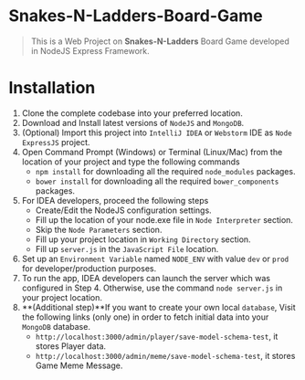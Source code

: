 Snakes-N-Ladders-Board-Game
============================

> This is a Web Project on **Snakes-N-Ladders** Board Game developed in NodeJS Express Framework.

Installation
===========================
1. Clone the complete codebase into your preferred location.
2. Download and Install latest versions of `NodeJS` and `MongoDB`.
3. (Optional) Import this project into `IntelliJ IDEA` or `Webstorm` IDE as `Node ExpressJS` project.
4. Open Command Prompt (Windows) or Terminal (Linux/Mac) from the location of your project and type the following commands
	- `npm install` for downloading all the required `node_modules` packages.
	- `bower install` for downloading all the required `bower_components` packages.
5. For IDEA developers, proceed the following steps
	- Create/Edit the NodeJS configuration settings.
	- Fill up the location of your node.exe file in `Node Interpreter` section.
	- Skip the `Node Parameters` section.
	- Fill up your project location in `Working Directory` section.
	- Fill up `server.js` in the `JavaScript File` location.
6. Set up an `Environment Variable` named `NODE_ENV` with value `dev` or `prod` for developer/production purposes.
7. To run the app, IDEA developers can launch the server which was configured in Step 4. Otherwise, use the command `node server.js` in your project location.
8. **(Additional step)**If you want to create your own local `database`, Visit the following links (only one) in order to fetch initial data into your `MongoDB` database.
	- `http://localhost:3000/admin/player/save-model-schema-test`, it stores Player data.
	- `http://localhost:3000/admin/meme/save-model-schema-test`, it stores Game Meme Message.